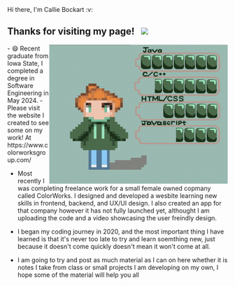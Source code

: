 

<Introduction>
Hi there, I'm Callie Bockart :v:

## Thanks for visiting my page! &nbsp; ![](https://visitor-badge.glitch.me/badge?page_id=CallieBockart.CallieBockart)

<trying to get the picture alligned>
<img align="right" alt="GIF" src="https://github.com/cbockart/cbockart/blob/main/Final-Videoresize.gif" width="408" height="318" />
         
<Begin self-description>
- 😄 Recent graduate from Iowa State, I completed a degree in Software Engineering in May 2024.   
- Please visit the website I created to see some on my work! 
         At https://www.colorworksgroup.com/
         


         
- Most recently I was completing freelance work for a small female owned copmany called ColorWorks. I designed and developed a wesbite
  learning new skills in frontend, backend, and UX/UI design. I also created an app for that company however it has
  not fully launched yet, althought I am uploading the code and a video showcasing the user freindly design.
  
- I began my coding journey in 2020, and the most important thing I have learned 
  is that it's never too late to try and learn soemthing new, just because it doesn't 
  come quickly doesn't mean it won't come at all.
  
- I am going to try and post as much material as I can on here whether it is notes I take from 
  class or small projects I am developing on my own, I hope some of the material will help you all
 

